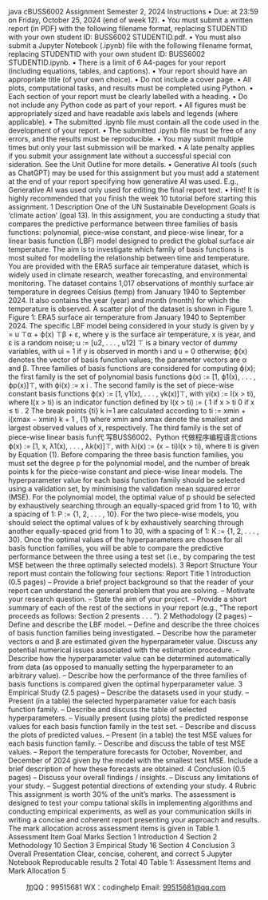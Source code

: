 java cBUSS6002 Assignment
Semester 2, 2024
Instructions
• Due: at 23:59 on Friday, October 25, 2024 (end of week 12).
• You must submit a written report (in PDF) with the following filename format, replacing
STUDENTID with your own student ID: BUSS6002 STUDENTID.pdf.
• You must also submit a Jupyter Notebook (.ipynb) file with the following filename format,
replacing STUDENTID with your own student ID: BUSS6002 STUDENTID.ipynb.
• There is a limit of 6 A4-pages for your report (including equations, tables, and captions).
• Your report should have an appropriate title (of your own choice).
• Do not include a cover page.
• All plots, computational tasks, and results must be completed using Python.
• Each section of your report must be clearly labelled with a heading.
• Do not include any Python code as part of your report.
• All figures must be appropriately sized and have readable axis labels and legends (where
applicable).
• The submitted .ipynb file must contain all the code used in the development of your report.
• The submitted .ipynb file must be free of any errors, and the results must be reproducible.
• You may submit multiple times but only your last submission will be marked.
• A late penalty applies if you submit your assignment late without a successful special con sideration. See the Unit Outline for more details.
• Generative AI tools (such as ChatGPT) may be used for this assignment but you must add a
statement at the end of your report specifying how generative AI was used. E.g., Generative
AI was used only used for editing the final report text.
• Hint! It is highly recommended that you finish the week 10 tutorial before starting this
assignment.
1
Description
One of the UN Sustainable Development Goals is ‘climate action’ (goal 13). In this assignment,
you are conducting a study that compares the predictive performance between three families of
basis functions: polynomial, piece-wise constant, and piece-wise linear, for a linear basis function
(LBF) model designed to predict the global surface air temperature. The aim is to investigate
which family of basis functions is most suited for modelling the relationship between time and
temperature.
You are provided with the ERA5 surface air temperature dataset, which is widely used in
climate research, weather forecasting, and environmental monitoring. The dataset contains 1,017
observations of monthly surface air temperature in degrees Celsius (temp) from January 1940 to
September 2024. It also contains the year (year) and month (month) for which the temperature
is observed. A scatter plot of the dataset is shown in Figure 1.
Figure 1: ERA5 surface air temperature from January 1940 to September 2024.
The specific LBF model being considered in your study is given by
y = u
⊤α + ϕ(x)
⊤β + ε,
where y is the surface air temperature, x is year, and ε is a random noise; u := [u2, . . . , u12]
⊤ is a
binary vector of dummy variables, with ui = 1 if y is observed in month i and u = 0 otherwise;
ϕ(x) denotes the vector of basis function values; the parameter vectors are α and β. Three families
of basis functions are considered for computing ϕ(x); the first family is the set of polynomial basis
functions ϕ(x) := [1, ϕ1(x), . . . , ϕp(x)]⊤, with
ϕi(x) := x
i
.
The second family is the set of piece-wise constant basis functions ϕ(x) := [1, γ1(x), . . . , γk(x)]⊤,
with
γi(x) := I(x > ti),
where I(x > ti) is an indicator function defined by
I(x > ti) := ( 1 if x > ti
0 if x ≤ ti
.
2
The break points {ti}
k
i=1 are calculated according to
ti
:= xmin +
i(xmax − xmin)
k + 1
, (1)
where xmin and xmax denote the smallest and largest observed values of x, respectively. The third
family is the set of piece-wise linear basis fun代 写BUSS6002、Python
代做程序编程语言ctions ϕ(x) := [1, x, λ1(x), . . . , λk(x)]⊤, with
λi(x) := (x − ti)I(x > ti),
where ti
is given by Equation (1).
Before comparing the three basis function families, you must set the degree p for the polynomial
model, and the number of break points k for the piece-wise constant and piece-wise linear models.
The hyperparameter value for each basis function family should be selected using a validation set,
by minimising the validation mean squared error (MSE).
For the polynomial model, the optimal value of p should be selected by exhaustively searching
through an equally-spaced grid from 1 to 10, with a spacing of 1:
P := {1, 2, . . . , 10}.
For the two piece-wise models, you should select the optimal values of k by exhaustively searching
through another equally-spaced grid from 1 to 30, with a spacing of 1:
K := {1, 2, . . . , 30}.
Once the optimal values of the hyperparameters are chosen for all basis function families, you
will be able to compare the predictive performance between the three using a test set (i.e., by
comparing the test MSE between the three optimally selected models).
3
Report Structure
Your report must contain the following four sections:
Report Title
1 Introduction (0.5 pages)
– Provide a brief project background so that the reader of your report can understand
the general problem that you are solving.
– Motivate your research question.
– State the aim of your project.
– Provide a short summary of each of the rest of the sections in your report (e.g., “The
report proceeds as follows: Section 2 presents . . . ”).
2 Methodology (2 pages)
– Define and describe the LBF model.
– Define and describe the three choices of basis function families being investigated.
– Describe how the parameter vectors α and β are estimated given the hyperparameter
value. Discuss any potential numerical issues associated with the estimation procedure.
– Describe how the hyperparameter value can be determined automatically from data (as
opposed to manually setting the hyperparameter to an arbitrary value).
– Describe how the performance of the three families of basis functions is compared given
the optimal hyperparameter value.
3 Empirical Study (2.5 pages)
– Describe the datasets used in your study.
– Present (in a table) the selected hyperparameter value for each basis function family.
– Describe and discuss the table of selected hyperparameters.
– Visually present (using plots) the predicted response values for each basis function
family in the test set.
– Describe and discuss the plots of predicted values.
– Present (in a table) the test MSE values for each basis function family.
– Describe and discuss the table of test MSE values.
– Report the temperature forecasts for October, November, and December of 2024 given
by the model with the smallest test MSE. Include a brief description of how these
forecasts are obtained.
4 Conclusion (0.5 pages)
– Discuss your overall findings / insights.
– Discuss any limitations of your study.
– Suggest potential directions of extending your study.
4
Rubric
This assignment is worth 30% of the unit’s marks. The assessment is designed to test your compu tational skills in implementing algorithms and conducting empirical experiments, as well as your
communication skills in writing a concise and coherent report presenting your approach and results.
The mark allocation across assessment items is given in Table 1.
Assessment Item Goal Marks
Section 1 Introduction 4
Section 2 Methodology 10
Section 3 Empirical Study 16
Section 4 Conclusion 3
Overall Presentation Clear, concise, coherent, and correct 5
Jupyter Notebook Reproducable results 2
Total 40
Table 1: Assessment Items and Mark Allocation
5

         
加QQ：99515681  WX：codinghelp  Email: 99515681@qq.com
